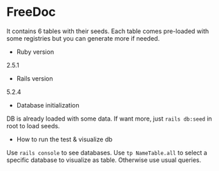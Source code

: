 # FreeDoc
It contains 6 tables with their seeds. Each table comes pre-loaded with some registries but you can generate more if needed.

* Ruby version

2.5.1

* Rails version

5.2.4

* Database initialization

DB is already loaded with some data. If want more, just `rails db:seed` in root to load seeds.

* How to run the test & visualize db

Use `rails console` to see databases. Use `tp NameTable.all` to select a specific database to visualize as table. Otherwise use usual queries. 




